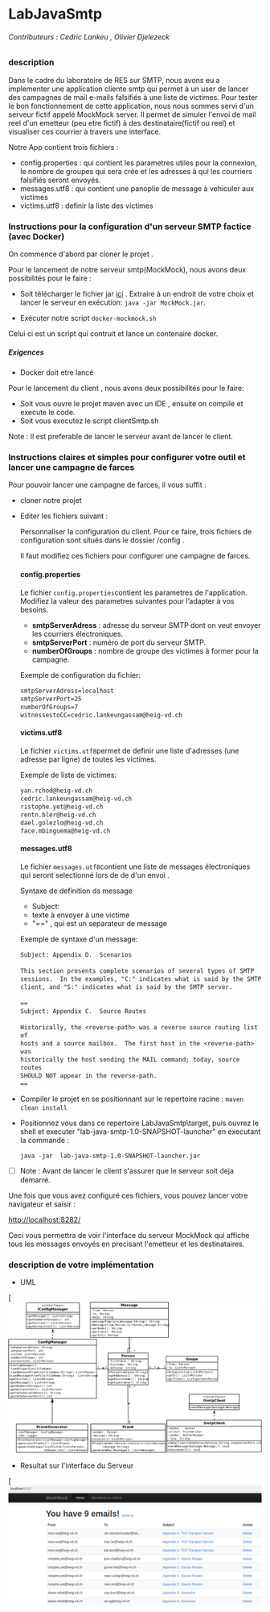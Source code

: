 # LabJavaSmtp





###### Contributeurs : Cedric Lankeu , Olivier Djelezeck



### description

Dans le cadre du laboratoire de RES sur SMTP, nous avons eu a implementer une application cliente smtp qui permet  à un user de lancer des campagnes de mail e-mails falsifiés à une liste de victimes.
Pour tester le bon fonctionnement de cette application, nous nous sommes servi d'un serveur fictif appelé MockMock server. Il permet de simuler l'envoi de mail reel d'un emetteur (peu etre fictif) à des destinataire(fictif ou reel) et visualiser ces courrier à travers une interface.

Notre App contient trois fichiers : 

- config.properties :  qui contient les parametres utiles pour la connexion, le nombre de groupes qui sera crée et les adresses à qui les courriers falsifiés seront envoyés.
- messages.utf8 : qui contient une panoplie de message à vehiculer aux victimes
- victims.utf8 : definir la liste des victimes



### Instructions pour la configuration d'un serveur SMTP factice (avec Docker)

On commence d'abord par cloner le projet .

Pour le lancement de notre serveur smtp(MockMock), nous avons deux possibilités pour le faire :

- Soit  télécharger le fichier jar [ici](https://github.com/tweakers-dev/MockMock/blob/master/release/MockMock.jar?raw=true) .  Extraire  à un endroit de votre choix et lancer le serveur en  exécution: `java -jar MockMock.jar`.

-  Exécuter notre script `docker-mockmock.sh`

  Celui ci est un script qui contruit et lance un contenaire docker. 

  ##### Exigences

  - Docker doit etre lancé

Pour le lancement du client ,  nous avons deux possibilités pour le faire:

- Soit vous ouvre le projet maven avec un IDE , ensuite on compile et execute le code.
- Soit vous executez le script clientSmtp.sh

Note : Il est preferable de lancer le serveur avant de lancer le client.



 ### Instructions claires et simples pour configurer votre outil et lancer une campagne de farces



Pour pouvoir lancer une campagne de farces, il vous suffit :

- cloner notre projet

- Editer les fichiers  suivant : 

  Personnaliser la configuration du client. Pour ce faire,  trois fichiers de configuration sont situés dans le dossier /config . 

  Il faut modifiez ces fichiers pour configurer une campagne de farces.

  #### config.properties

  Le fichier `config.properties`contient les parametres de l'application. Modifiez la valeur des parametres suivantes pour l’adapter à vos besoins.

  - **smtpServerAdress** : adresse du serveur SMTP  dont on veut envoyer les courriers électroniques.
  - **smtpServerPort** :  numéro de port du serveur SMTP.
  - **numberOfGroups** : nombre de groupe des victimes à former pour la campagne.

  Exemple de configuration du fichier:

  ```
  smtpServerAdress=localhost
  smtpServerPort=25
  numberOfGroups=7
  witnessestoCC=cedric.lankeungassam@heig-vd.ch
  ```

  #### victims.utf8

  Le fichier `victims.utf8`permet de definir une liste d'adresses (une adresse par ligne)  de toutes les victimes.

  Exemple de liste de victimes:

  ```
  yan.rchod@heig-vd.ch
  cedric.lankeungassam@heig-vd.ch
  ristophe.yet@heig-vd.ch
  rentn.bler@heig-vd.ch
  dael.golezlo@heig-vd.ch
  face.mbinguema@heig-vd.ch
  ```

  #### messages.utf8

  Le fichier `messages.utf8`contient une liste de messages électroniques qui seront selectionné lors de de d'un envoi .

  Syntaxe de definition ds message

  - Subject: 
  - texte à envoyer à une victime
  - "=="  , qui est un separateur de message

  Exemple de syntaxe d'un message:

  ```
  Subject: Appendix D.  Scenarios
  
  This section presents complete scenarios of several types of SMTP
  sessions.  In the examples, "C:" indicates what is said by the SMTP
  client, and "S:" indicates what is said by the SMTP server.
  
  ==
  Subject: Appendix C.  Source Routes
  
  Historically, the <reverse-path> was a reverse source routing list of
  hosts and a source mailbox.  The first host in the <reverse-path> was
  historically the host sending the MAIL command; today, source routes
  SHOULD NOT appear in the reverse-path.
  ==
  ```

- Compiler le projet en se positionnant sur le repertoire racine  :  `maven clean install`

- Positionnez vous dans ce repertoire LabJavaSmtp\target, puis ouvrez le shell et executer "lab-java-smtp-1.0-SNAPSHOT-launcher" en executant la commande :  

  ```
  java -jar  lab-java-smtp-1.0-SNAPSHOT-launcher.jar
  ```

- [ ] Note :  Avant de lancer le client s'assurer que le serveur soit deja demarré.



Une fois que vous avez configuré ces fichiers,  vous pouvez lancer  votre navigateur et saisir :

<http://localhost:8282/>

Ceci vous permettra de voir l'interface du serveur MockMock qui affiche tous les messages envoyés en precisant l'emetteur et les destinataires.



### description de votre implémentation





- UML

[![img](https://github.com/cedriclankeu/LabJavaSmtp/blob/master/figure/Diagram1.png)


- Resultat sur l'interface du Serveur

[![img](https://github.com/cedriclankeu/LabJavaSmtp/blob/master/figure/Screenshot%20from%202019-04-29%2018-59-43.png)


